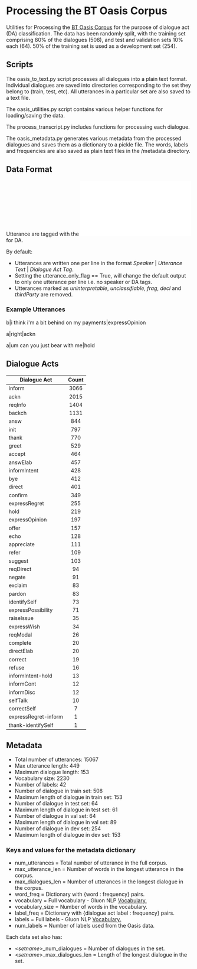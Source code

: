 # Processing the BT Oasis Corpus
Utilities for Processing the [BT Oasis Corpus](http://groups.inf.ed.ac.uk/oasis/)
for the purpose of dialogue act (DA) classification.
The data has been randomly split, with the training set comprising 80% of the dialogues (508), and test and validation
sets 10% each (64). 50% of the training set is used as a development set (254).

## Scripts
The oasis_to_text.py script processes all dialogues into a plain text format.
Individual dialogues are saved into directories corresponding to the set they belong to (train, test, etc).
All utterances in a particular set are also saved to a text file.

The oasis_utilities.py script contains various helper functions for loading/saving the data.
 
The process_transcript.py includes functions for processing each dialogue.

The oasis_metadata.py generates various metadata from the processed dialogues and saves them as a dictionary to a pickle file.
The words, labels and frequencies are also saved as plain text files in the /metadata directory.

## Data Format
Utterance are tagged with the ![SPAAC Annotation Scheme](SPAAC%20Annotation%20Scheme.pdf) for DA.

By default:
- Utterances are written one per line in the format *Speaker* | *Utterance Text* | *Dialogue Act Tag*.
- Setting the utterance_only_flag == True, will change the default output to only one utterance per line i.e. no speaker or DA tags.
- Utterances marked as *uninterpretable*, *unclassifiable*, *frag*, *decl* and *thirdParty* are removed.

### Example Utterances
b|i think i'm a bit behind on my payments|expressOpinion

a|right|ackn

a|um can you just bear with me|hold

## Dialogue Acts
Dialogue Act    |  Count
--- |  :---:
inform      | 3066
ackn        | 2015
reqInfo     | 1404
backch      | 1131
answ        | 844
init        | 797
thank       | 770
greet       | 529
accept      | 464
answElab    | 457
informIntent | 428
bye         | 412
direct      | 401
confirm     | 349
expressRegret | 255
hold        | 219
expressOpinion | 197
offer       | 157
echo        | 128
appreciate  | 111
refer       | 109
suggest     | 103
reqDirect   | 94
negate      | 91
exclaim     | 83
pardon      | 83
identifySelf | 73
expressPossibility | 71
raiseIssue  | 35
expressWish | 34
reqModal    | 26
complete    | 20
directElab  | 20
correct     | 19
refuse      | 16
informIntent-hold | 13
informCont  | 12
informDisc  | 12
selfTalk    | 10
correctSelf | 7
expressRegret-inform | 1
thank-identifySelf | 1

## Metadata
- Total number of utterances:  15067
- Max utterance length:  449
- Maximum dialogue length: 153
- Vocabulary size: 2230
- Number of labels: 42
- Number of dialogue in train set: 508
- Maximum length of dialogue in train set: 153
- Number of dialogue in test set: 64
- Maximum length of dialogue in test set: 61
- Number of dialogue in val set: 64
- Maximum length of dialogue in val set: 89
- Number of dialogue in dev set: 254
- Maximum length of dialogue in dev set: 153

### Keys and values for the metadata dictionary
- num_utterances = Total number of utterance in the full corpus.
- max_utterance_len = Number of words in the longest utterance in the corpus.
- max_dialogues_len = Number of utterances in the longest dialogue in the corpus.
- word_freq = Dictionary with {word : frequency} pairs.
- vocabulary = Full vocabulary - Gluon NLP [Vocabulary.](http://gluon-nlp.mxnet.io/api/modules/vocab.html#gluonnlp.Vocab)
- vocabulary_size = Number of words in the vocabulary.
- label_freq = Dictionary with {dialogue act label : frequency} pairs.
- labels = Full labels - Gluon NLP [Vocabulary.](http://gluon-nlp.mxnet.io/api/modules/vocab.html#gluonnlp.Vocab)
- num_labels = Number of labels used from the Oasis data.

Each data set also has:
- <*setname*>_num_dialogues = Number of dialogues in the set.
- <*setname*>_max_dialogues_len = Length of the longest dialogue in the set.